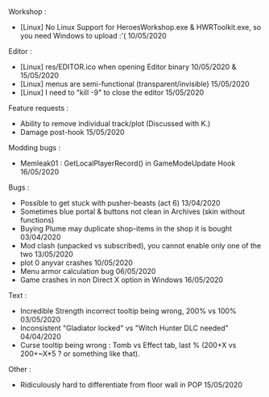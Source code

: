 Workshop :
- [Linux] No Linux Support for HeroesWorkshop.exe & HWRToolkit.exe, so you need Windows to upload :'( 10/05/2020

Editor :
- [Linux] res/EDITOR.ico when opening Editor binary 10/05/2020 & 15/05/2020
- [Linux] menus are semi-functional (transparent/invisible) 15/05/2020
- [Linux] I need to "kill -9" to close the editor 15/05/2020

Feature requests :
- Ability to remove individual track/plot (Discussed with K.)
- Damage post-hook 15/05/2020

Modding bugs :
- Memleak01 : GetLocalPlayerRecord() in GameModeUpdate Hook 16/05/2020

Bugs :
- Possible to get stuck with pusher-beasts (act 6) 13/04/2020
- Sometimes blue portal & buttons not clean in Archives (skin without functions)
- Buying Plume may duplicate shop-items in the shop it is bought 03/04/2020
- Mod clash (unpacked vs subscribed), you cannot enable only one of the two 13/05/2020
- plot 0 anyvar crashes 10/05/2020
- Menu armor calculation bug 06/05/2020
- Game crashes in non Direct X option in Windows 16/05/2020

Text :
- Incredible Strength incorrect tooltip being wrong, 200% vs 100% 03/05/2020
- Inconsistent  "Gladiator locked" vs "Witch Hunter DLC needed" 04/04/2020
- Curse tooltip being wrong : Tomb vs Effect tab, last % (200+X vs 200+~X*5 ? or something like that).

Other :
- Ridiculously hard to differentiate from floor wall in POP 15/05/2020
